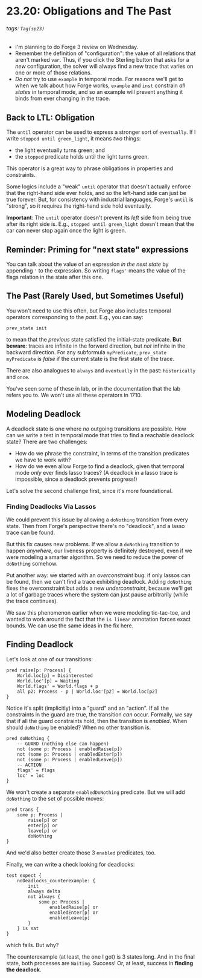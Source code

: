 # 23.20: Obligations and The Past

###### tags: `Tag(sp23)`

* I'm planning to do Forge 3 review on Wednesday.
* Remember the definition of "configuration": the value of all relations that aren't marked `var`. Thus, if you click the Sterling button that asks for a _new_ configuration, the solver will always find a new trace that varies on one or more of those relations.
* _Do not_ try to use `example` in temporal mode. For reasons we'll get to when we talk about how Forge works, `example` and `inst` constrain _all states_ in temporal mode, and so an example will prevent anything it binds from ever changing in the trace.

## Back to LTL: Obligation

The `until` operator can be used to express a stronger sort of `eventually`. If I write `stopped until green_light`, it means _two_ things:
* the light eventually turns green; and
* the `stopped` predicate holds until the light turns green.

This operator is a great way to phrase obligations in properties and constraints. 

Some logics include a "weak" `until` operator that doesn't actually enforce that the right-hand side ever holds, and so the left-hand side can just be true forever. But, for consistency with industrial languages, Forge's `until` is "strong", so it requires the right-hand side hold eventually.

**Important**: The `until` operator doesn't prevent its _left_ side from being true after its right side is. E.g., `stopped until green_light` doesn't mean that the car can never stop again once the light is green. 



## Reminder: Priming for "next state" expressions

You can talk about the value of an expression _in the next state_ by appending `'` to the expression. So writing `flags'` means the value of the flags relation in the state after this one.

## The Past (Rarely Used, but Sometimes Useful)

You won't need to use this often, but Forge also includes temporal operators corresponding to the _past_. E.g., you can say:

`prev_state init` 

to mean that the _previous_ state satisfied the initial-state predicate. **But beware**: traces are infinite in the forward direction, but _not_ infinite in the backward direction. For any subformula `myPredicate`, `prev_state myPredicate` is _false_ if the current state is the first state of the trace.

There are also analogues to `always` and `eventually` in the past: `historically` and `once`. 

You've seen some of these in lab, or in the documentation that the lab refers you to. We won't use all these operators in 1710.

## Modeling Deadlock

A deadlock state is one where _no_ outgoing transitions are possible. How can we write a test in temporal mode that tries to find a reachable deadlock state? There are two challenges:

* How do we phrase the constraint, in terms of the transition predicates we have to work with? 
* How do we even allow Forge to find a deadlock, given that temporal mode *only* ever finds lasso traces? (A deadlock in a lasso trace is impossible, since a deadlock prevents progress!)

Let's solve the second challenge first, since it's more foundational.

### Finding Deadlocks Via Lassos

We could prevent this issue by allowing a `doNothing` transition from every state. Then from Forge's perspective there's no "deadlock", and a lasso trace can be found. 

But this fix causes new problems. If we allow a `doNothing` transition to happen _anywhere_, our liveness property is definitely destroyed, even if we were modeling a smarter algorithm. So we need to reduce the power of `doNothing` somehow.

Put another way: we started with an _overconstraint_ bug: if only lassos can be found, then we can't find a trace exhibiting deadlock. Adding `doNothing` fixes the overconstraint but adds a new _underconstraint_, because we'll get a lot of garbage traces where the system can just pause arbitrarily (while the trace continues).

We saw this phenomenon earlier when we were modeling tic-tac-toe, and wanted to work around the fact that the `is linear` annotation forces exact bounds. We can use the same ideas in the fix here.

## Finding Deadlock

Let's look at one of our transitions:

```alloy
pred raise[p: Process] {
    World.loc[p] = Disinterested
    World.loc'[p] = Waiting
    World.flags' = World.flags + p
    all p2: Process - p | World.loc'[p2] = World.loc[p2]
}
```

Notice it's split (implicitly) into a "guard" and an "action". If all the constraints in the guard are true, the transition _can_ occur. Formally, we say that if all the guard constraints hold, then the transition is _enabled_. When should `doNothing` be enabled? When no other transition is.

```alloy
pred doNothing {
    -- GUARD (nothing else can happen)
    not (some p: Process | enabledRaise[p]) 
    not (some p: Process | enabledEnter[p]) 
    not (some p: Process | enabledLeave[p]) 
    -- ACTION
    flags' = flags
    loc' = loc
}
```

We won't create a separate `enabledDoNothing` predicate. But we will add `doNothing` to the set of possible moves:

```alloy
pred trans {
    some p: Process | 
        raise[p] or
        enter[p] or 
        leave[p] or 
        doNothing 
}
```

And we'd also better create those 3 `enabled` predicates, too.

Finally, we can write a check looking for deadlocks:

```alloy
test expect {
    noDeadlocks_counterexample: {
        init
        always delta
        not always {
            some p: Process |
                enabledRaise[p] or
                enabledEnter[p] or
                enabledLeave[p] 
        }
    } is sat
}
```

which fails. But why?

The counterexample (at least, the one I got) is 3 states long. And in the final state, both processes are `Waiting`. Success! Or, at least, success in **finding the deadlock**.





